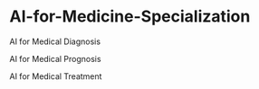 # AI-for-Medicine-Specialization


AI for Medical Diagnosis

AI for Medical Prognosis

AI for Medical Treatment
